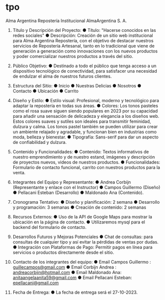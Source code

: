 # tpo

Alma Argentina Repostería
Institucional AlmaArgentina S. A.

1. Título y Descripción del Proyecto:
●	Título: "Hacerse conocidos en las redes sociales"
●	Descripción: Creación de un sitio web institucional para Alma Argentina Repostería, con el objetivo de destacar nuestros servicios de Repostería Artesanal, tanto en lo tradicional que viene de generación a generación como innovaciones con los nuevos productos y poder comercializar nuestros productos a través del sitio.

2. Público Objetivo:
●	Destinado a todo el público que tenga acceso a un dispositivo tecnológico de conectividad, para satisfacer una necesidad de endulzar el alma de nuestros futuros clientes.

3. Estructura del Sitio:
●	Inicio
●	Nuestras Delicias
●	Nosotros
●	Contacto
●	Ubicación
●	Carrito

4. Diseño y Estilo:
●	Estilo visual:  Profesional, moderno y tecnológico para adaptar la repostería en todas sus áreas.
●	Colores:  Los tonos pasteles como el rosa suave siguen siendo populares en 2023 por su capacidad para añadir una sensación de delicadeza y elegancia a los diseños web. Estos colores suaves y sutiles son ideales para transmitir feminidad, dulzura y calma. Los tonos pastel también se pueden utilizar para crear un ambiente relajado y agradable, y funcionan bien en industrias como moda, belleza y bienestar.
●	Tipografía:  Sans-serif para dar un aspecto de confiabilidad y dulzura.

5. Contenido y Funcionalidades:
●	Contenido: Textos informativos de nuestro emprendimiento y de nuestro estand, imágenes y descripción de proyectos nuevos, videos de nuestros productos.
●	Funcionalidades: Formulario de contacto funcional, carrito con nuestros productos para la venta.

6. Integrantes del Equipo y Representante:
●	Andrea Corbijn (Representante y enlace con el Instructor)
●	Campos Guillermo (Diseño)
●	Pellacani Esteban (Desarrollo)
●	Maldonado Ana (Contenido).

7. Cronograma Tentativo:
●	Diseño y planificación: 2 semana
●	Desarrollo y programación: 3 semanas
●	Creación de contenido: 2 semanas

8. Recursos Externos:
●	Uso de la API de Google Maps para mostrar la ubicación en la página
de contacto.
●	Utilizaremos mysql  para el backend del formulario de contacto.

9. Desarrollos Futuros y Mejoras Potenciales
●	Chat de consultas: para consultas de cualquier tipo y así evitar la pérdidas de ventas por dudas.
●	Integración con Plataformas de Pago: Permitir pagos en línea para servicios o productos directamente desde el sitio.

10. Contacto de los integrantes del equipo:
●	Email Campos Guillermo : guillecampos@gmail.com
●	Email Corbijn Andrea : andreacorbijn@hotmail.com
●	Email Maldonado Ana: anitaangelaanita59@gmail.com
●	Email Pellacani Esteban: epellacani@gmail.com 

11. Fecha de Entrega:
●	La fecha de entrega será el 27-10-2023.

